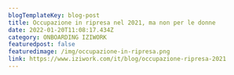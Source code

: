 ```yaml
---
blogTemplateKey: blog-post
title: Occupazione in ripresa nel 2021, ma non per le donne
date: 2022-01-20T11:08:17.434Z
category: ONBOARDING IZIWORK
featuredpost: false
featuredimage: /img/occupazione-in-ripresa.png
link: https://www.iziwork.com/it/blog/occupazione-ripresa-2021
---
```

